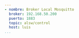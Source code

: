 ```yaml
---
- nombre: Broker Local Mosquitto
  broker: 192.168.50.200
  puerto: 1883
  topic: alsw/control
  host: luis
...
```

